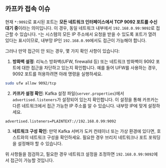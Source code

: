 ## 카프카 접속 이슈

현재 `*:9092`로 표시된 포트는 **모든 네트워크 인터페이스에서 TCP 9092 포트를 수신 대기 중**이라는 의미입니다. 이 경우, 동일 네트워크 내부에서 `192.168.0.99:9092`로 접근할 수 있습니다. `*`는 시스템의 모든 IP 주소에서 요청을 받을 수 있도록 포트가 열려 있다는 표시이므로, 내부망 IP인 `192.168.0.99`에서도 접근이 가능해야 합니다.

그러나 만약 접근이 안 되는 경우, 몇 가지 확인 사항이 있습니다:

1. **방화벽 설정**: 리눅스 방화벽(UFW, firewalld 등) 또는 네트워크 방화벽이 9092 포트에 대한 접근을 차단하고 있는지 확인합니다. 예를 들어 UFW를 사용하는 경우, 9092 포트를 허용하려면 아래 명령을 실행하세요.

```bash
sudo ufw allow 9092/tcp
```

2. **카프카 설정 확인**: Kafka 설정 파일(`server.properties`)에서 `advertised.listeners`가 설정되어 있는지 확인합니다. 이 설정을 통해 카프카는 다른 네트워크에서 접근 가능한 IP 주소를 알 수 있습니다. 내부망 IP에 맞게 설정하세요.

```properties
advertised.listeners=PLAINTEXT://192.168.0.99:9092
```

3. **네트워크 구성 확인**: 만약 Kafka 서버가 도커 컨테이너 또는 가상 환경에 있다면, 호스트와의 네트워크 구성을 확인하세요. 필요한 경우 브리지 네트워크나 포트 포워딩을 설정해야 할 수 있습니다.

위 사항들을 점검하고, 필요한 경우 네트워크 설정을 조정하면 `192.168.0.99:9092`에서 접근이 가능할 것입니다.